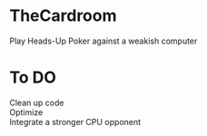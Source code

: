 # TheCardroom
Play Heads-Up Poker against a weakish computer

# To DO
Clean up code <br />
Optimize <br />
Integrate a stronger CPU opponent <br />
